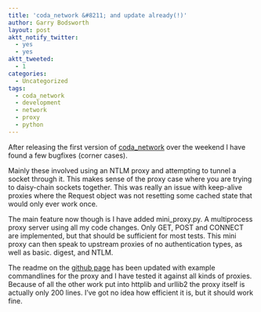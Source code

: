 ```yaml
---
title: 'coda_network &#8211; and update already(!)'
author: Garry Bodsworth
layout: post
aktt_notify_twitter:
  - yes
  - yes
aktt_tweeted:
  - 1
categories:
  - Uncategorized
tags:
  - coda_network
  - development
  - network
  - proxy
  - python
---
```

After releasing the first version of [coda_network][1] over the weekend I have found a few bugfixes (corner cases).

Mainly these involved using an NTLM proxy and attempting to tunnel a socket through it. This makes sense of the proxy case where you are trying to daisy-chain sockets together. This was really an issue with keep-alive proxies where the Request object was not resetting some cached state that would only ever work once.

The main feature now though is I have added mini_proxy.py. A multiprocess proxy server using all my code changes. Only GET, POST and CONNECT are implemented, but that should be sufficient for most tests. This mini proxy can then speak to upstream proxies of no authentication types, as well as basic. digest, and NTLM.

The readme on the [github page][1] has been updated with example commandlines for the proxy and I have tested it against all kinds of proxies. Because of all the other work put into httplib and urllib2 the proxy itself is actually only 200 lines. I&#8217;ve got no idea how efficient it is, but it should work fine.

 [1]: http://github.com/garrybodsworth/coda_network